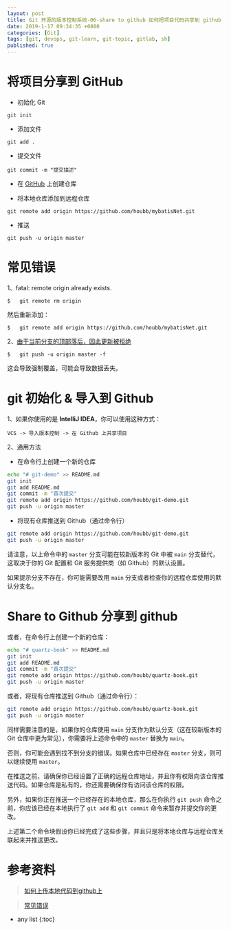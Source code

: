 ```yaml
---
layout: post
title: Git 开源的版本控制系统-06-share to github 如何把项目代码共享到 github
date: 2019-1-17 09:34:35 +0800
categories: [Git]
tags: [git, devops, git-learn, git-topic, gitlab, sh]
published: true
---
```



# 将项目分享到 GitHub

- 初始化 Git

```
git init
```

- 添加文件

```
git add .
```

- 提交文件

```
git commit -m "提交描述"
```

- 在 [GitHub](https://github.com) 上创建仓库

- 将本地仓库添加到远程仓库

```
git remote add origin https://github.com/houbb/mybatisNet.git
```

- 推送

```
git push -u origin master
```

# 常见错误

1、fatal: remote origin already exists.

```
$   git remote rm origin
```

然后重新添加：

```
$   git remote add origin https://github.com/houbb/mybatisNet.git
```

2、[由于当前分支的顶部落后，因此更新被拒绝](http://blog.csdn.net/shiren1118/article/details/7761203)

```
$   git push -u origin master -f 
```

这会导致强制覆盖，可能会导致数据丢失。

# git 初始化 & 导入到 Github

1、如果你使用的是 **IntelliJ IDEA**，你可以使用这种方式：

```
VCS -> 导入版本控制 -> 在 Github 上共享项目
```

2、通用方法

- 在命令行上创建一个新的仓库

```sh
echo "# git-demo" >> README.md
git init
git add README.md
git commit -m "首次提交"
git remote add origin https://github.com/houbb/git-demo.git
git push -u origin master
```

- 将现有仓库推送到 Github（通过命令行）

```sh
git remote add origin https://github.com/houbb/git-demo.git
git push -u origin master
```

请注意，以上命令中的 `master` 分支可能在较新版本的 Git 中被 `main` 分支替代，这取决于你的 Git 配置和 Git 服务提供商（如 Github）的默认设置。

如果提示分支不存在，你可能需要改用 `main` 分支或者检查你的远程仓库使用的默认分支名。

# Share to Github 分享到 github

或者，在命令行上创建一个新的仓库：

```bash
echo "# quartz-book" >> README.md
git init
git add README.md
git commit -m "首次提交"
git remote add origin https://github.com/houbb/quartz-book.git
git push -u origin master
```

或者，将现有仓库推送到 Github（通过命令行）：

```bash
git remote add origin https://github.com/houbb/quartz-book.git
git push -u origin master
```

同样需要注意的是，如果你的仓库使用 `main` 分支作为默认分支（这在较新版本的 Git 仓库中更为常见），你需要将上述命令中的 `master` 替换为 `main`。

否则，你可能会遇到找不到分支的错误。如果仓库中已经存在 `master` 分支，则可以继续使用 `master`。

在推送之前，请确保你已经设置了正确的远程仓库地址，并且你有权限向该仓库推送代码。如果仓库是私有的，你还需要确保你有访问该仓库的权限。

另外，如果你正在推送一个已经存在的本地仓库，那么在你执行 `git push` 命令之前，你应该已经在本地执行了 `git add` 和 `git commit` 命令来暂存并提交你的更改。

上述第二个命令块假设你已经完成了这些步骤，并且只是将本地仓库与远程仓库关联起来并推送更改。

# 参考资料

> [如何上传本地代码到github上](http://www.jianshu.com/p/08656eb84974)

> [常见错误](http://blog.163.com/023_dns/blog/static/1187273662013111301046930/)

* any list
{:toc}


